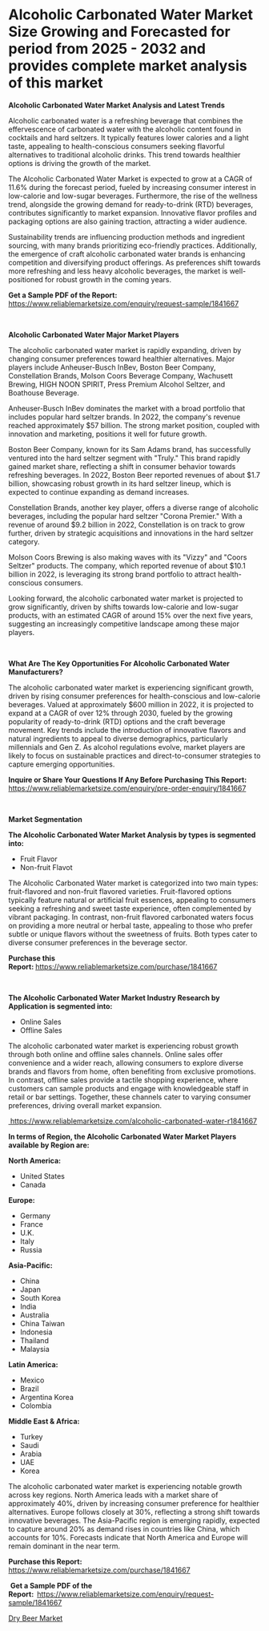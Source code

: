 <p><h1>Alcoholic Carbonated Water Market Size Growing and Forecasted for period from 2025 - 2032 and provides complete market analysis of this market</h1></p><p><strong>Alcoholic Carbonated Water Market Analysis and Latest Trends</strong></p>
<p><p>Alcoholic carbonated water is a refreshing beverage that combines the effervescence of carbonated water with the alcoholic content found in cocktails and hard seltzers. It typically features lower calories and a light taste, appealing to health-conscious consumers seeking flavorful alternatives to traditional alcoholic drinks. This trend towards healthier options is driving the growth of the market.</p><p>The Alcoholic Carbonated Water Market is expected to grow at a CAGR of 11.6% during the forecast period, fueled by increasing consumer interest in low-calorie and low-sugar beverages. Furthermore, the rise of the wellness trend, alongside the growing demand for ready-to-drink (RTD) beverages, contributes significantly to market expansion. Innovative flavor profiles and packaging options are also gaining traction, attracting a wider audience.</p><p>Sustainability trends are influencing production methods and ingredient sourcing, with many brands prioritizing eco-friendly practices. Additionally, the emergence of craft alcoholic carbonated water brands is enhancing competition and diversifying product offerings. As preferences shift towards more refreshing and less heavy alcoholic beverages, the market is well-positioned for robust growth in the coming years.</p></p>
<p><strong>Get a Sample PDF of the Report:&nbsp;</strong> <a href="https://www.reliablemarketsize.com/enquiry/request-sample/1841667?utm_campaign=2290&utm_medium=2&utm_source=Github&utm_content=ia&utm_term=15022025&utm_id=alcoholic-carbonated-water">https://www.reliablemarketsize.com/enquiry/request-sample/1841667</a></p>
<p>&nbsp;</p>
<p><strong>Alcoholic Carbonated Water Major Market Players</strong></p>
<p><p>The alcoholic carbonated water market is rapidly expanding, driven by changing consumer preferences toward healthier alternatives. Major players include Anheuser-Busch InBev, Boston Beer Company, Constellation Brands, Molson Coors Beverage Company, Wachusett Brewing, HIGH NOON SPIRIT, Press Premium Alcohol Seltzer, and Boathouse Beverage.</p><p>Anheuser-Busch InBev dominates the market with a broad portfolio that includes popular hard seltzer brands. In 2022, the company's revenue reached approximately $57 billion. The strong market position, coupled with innovation and marketing, positions it well for future growth.</p><p>Boston Beer Company, known for its Sam Adams brand, has successfully ventured into the hard seltzer segment with "Truly." This brand rapidly gained market share, reflecting a shift in consumer behavior towards refreshing beverages. In 2022, Boston Beer reported revenues of about $1.7 billion, showcasing robust growth in its hard seltzer lineup, which is expected to continue expanding as demand increases.</p><p>Constellation Brands, another key player, offers a diverse range of alcoholic beverages, including the popular hard seltzer "Corona Premier." With a revenue of around $9.2 billion in 2022, Constellation is on track to grow further, driven by strategic acquisitions and innovations in the hard seltzer category.</p><p>Molson Coors Brewing is also making waves with its "Vizzy" and "Coors Seltzer" products. The company, which reported revenue of about $10.1 billion in 2022, is leveraging its strong brand portfolio to attract health-conscious consumers.</p><p>Looking forward, the alcoholic carbonated water market is projected to grow significantly, driven by shifts towards low-calorie and low-sugar products, with an estimated CAGR of around 15% over the next five years, suggesting an increasingly competitive landscape among these major players.</p></p>
<p>&nbsp;</p>
<p><strong>What Are The Key Opportunities For Alcoholic Carbonated Water Manufacturers?</strong></p>
<p><p>The alcoholic carbonated water market is experiencing significant growth, driven by rising consumer preferences for health-conscious and low-calorie beverages. Valued at approximately $600 million in 2022, it is projected to expand at a CAGR of over 12% through 2030, fueled by the growing popularity of ready-to-drink (RTD) options and the craft beverage movement. Key trends include the introduction of innovative flavors and natural ingredients to appeal to diverse demographics, particularly millennials and Gen Z. As alcohol regulations evolve, market players are likely to focus on sustainable practices and direct-to-consumer strategies to capture emerging opportunities.</p></p>
<p><strong>Inquire or Share Your Questions If Any Before Purchasing This Report:</strong> <a href="https://www.reliablemarketsize.com/enquiry/pre-order-enquiry/1841667?utm_campaign=2290&utm_medium=2&utm_source=Github&utm_content=ia&utm_term=15022025&utm_id=alcoholic-carbonated-water">https://www.reliablemarketsize.com/enquiry/pre-order-enquiry/1841667</a></p>
<p>&nbsp;</p>
<p><strong>Market Segmentation</strong></p>
<p><strong>The Alcoholic Carbonated Water Market Analysis by types is segmented into:</strong></p>
<p><ul><li>Fruit Flavor</li><li>Non-fruit Flavot</li></ul></p>
<p><p>The Alcoholic Carbonated Water market is categorized into two main types: fruit-flavored and non-fruit flavored varieties. Fruit-flavored options typically feature natural or artificial fruit essences, appealing to consumers seeking a refreshing and sweet taste experience, often complemented by vibrant packaging. In contrast, non-fruit flavored carbonated waters focus on providing a more neutral or herbal taste, appealing to those who prefer subtle or unique flavors without the sweetness of fruits. Both types cater to diverse consumer preferences in the beverage sector.</p></p>
<p><strong>Purchase this Report:&nbsp;</strong><a href="https://www.reliablemarketsize.com/purchase/1841667?utm_campaign=2290&utm_medium=2&utm_source=Github&utm_content=ia&utm_term=15022025&utm_id=alcoholic-carbonated-water">https://www.reliablemarketsize.com/purchase/1841667</a></p>
<p>&nbsp;</p>
<p><strong>The Alcoholic Carbonated Water Market Industry Research by Application is segmented into:</strong></p>
<p><ul><li>Online Sales</li><li>Offline Sales</li></ul></p>
<p><p>The alcoholic carbonated water market is experiencing robust growth through both online and offline sales channels. Online sales offer convenience and a wider reach, allowing consumers to explore diverse brands and flavors from home, often benefiting from exclusive promotions. In contrast, offline sales provide a tactile shopping experience, where customers can sample products and engage with knowledgeable staff in retail or bar settings. Together, these channels cater to varying consumer preferences, driving overall market expansion.</p></p>
<p><a href="https://www.reliablemarketsize.com/alcoholic-carbonated-water-r1841667?utm_campaign=2290&utm_medium=2&utm_source=Github&utm_content=ia&utm_term=15022025&utm_id=alcoholic-carbonated-water">&nbsp;https://www.reliablemarketsize.com/alcoholic-carbonated-water-r1841667</a></p>
<p><strong>In terms of Region, the Alcoholic Carbonated Water Market Players available by Region are:</strong></p>
<p>
    <p> <strong> North America: </strong>
        <ul>
            <li>United States</li>
            <li>Canada</li>
        </ul>
        </p> 
    <p> <strong> Europe: </strong>
        <ul>
            <li>Germany</li>
            <li>France</li>
            <li>U.K.</li>
            <li>Italy</li>
            <li>Russia</li>
        </ul>
        </p> 
    <p> <strong> Asia-Pacific: </strong>
        <ul>
            <li>China</li>
            <li>Japan</li>
            <li>South Korea</li>
            <li>India</li>
            <li>Australia</li>
            <li>China Taiwan</li>
            <li>Indonesia</li>
            <li>Thailand</li>
            <li>Malaysia</li>
        </ul>
        </p> 
    <p> <strong> Latin America: </strong>
        <ul>
            <li>Mexico</li>
            <li>Brazil</li>
            <li>Argentina Korea</li>
            <li>Colombia</li>
        </ul>
        </p> 
    <p> <strong> Middle East & Africa: </strong>
        <ul>
            <li>Turkey</li>
            <li>Saudi</li>
            <li>Arabia</li>
            <li>UAE</li>
            <li>Korea</li>
        </ul>
    </p>
    </p>
<p><p>The alcoholic carbonated water market is experiencing notable growth across key regions. North America leads with a market share of approximately 40%, driven by increasing consumer preference for healthier alternatives. Europe follows closely at 30%, reflecting a strong shift towards innovative beverages. The Asia-Pacific region is emerging rapidly, expected to capture around 20% as demand rises in countries like China, which accounts for 10%. Forecasts indicate that North America and Europe will remain dominant in the near term.</p></p>
<p><strong>Purchase this Report: </strong><a href="https://www.reliablemarketsize.com/purchase/1841667?utm_campaign=2290&utm_medium=2&utm_source=Github&utm_content=ia&utm_term=15022025&utm_id=alcoholic-carbonated-water">https://www.reliablemarketsize.com/purchase/1841667</a></p>
<p>&nbsp;<strong>Get a Sample PDF of the Report:&nbsp;&nbsp;</strong><a href="https://www.reliablemarketsize.com/enquiry/request-sample/1841667?utm_campaign=2290&utm_medium=2&utm_source=Github&utm_content=ia&utm_term=15022025&utm_id=alcoholic-carbonated-water">https://www.reliablemarketsize.com/enquiry/request-sample/1841667</a></p>
<p><strong></strong></p>
<p><p><a href="https://github.com/steidmindy199393/Market-Research-Report-List-1/blob/main/dry-beer-market.md?utm_campaign=2290&utm_medium=2&utm_source=Github&utm_content=ia&utm_term=15022025&utm_id=alcoholic-carbonated-water">Dry Beer Market</a></p></p>